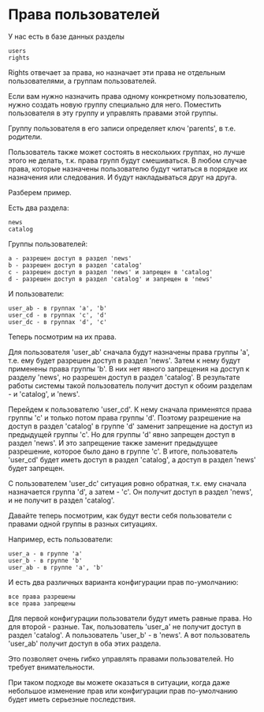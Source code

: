 # Права пользователей

У нас есть в базе данных разделы

	users
	rights

Rights отвечает за права, но назначает эти права не отдельным пользователями, а группам пользователей.

Если вам нужно назначить права одному конкретному пользователю, нужно создать новую группу специально для него.
Поместить пользователя в эту группу и управлять правами этой группы.

Группу пользователя в его записи определяет ключ 'parents', в т.е. родители.

Пользователь также может состоять в нескольких группах, но лучше этого не делать, т.к. права групп будут смешиваться.
В любом случае права, которые назначены пользователю будут читаться в порядке их назначения или следования.
И будут накладываться друг на друга.

Разберем пример.

Есть два раздела:

	news
	catalog
	
Группы пользователей:

	a - разрешен доступ в раздел 'news'
	b - разрешен доступ в раздел 'catalog'
	c - разрешен доступ в раздел 'news' и запрещен в 'catalog'
	d - разрешен доступ в раздел 'catalog' и запрещен в 'news'

И пользователи:

	user_ab - в группах 'a', 'b'
	user_cd - в группах 'c', 'd'
	user_dc - в группах 'd', 'c'

Теперь посмотрим на их права.

Для пользователя 'user_ab' сначала будут назначены права группы 'a', т.е. ему будет разрешен доступ в раздел 'news'.
Затем к нему будут применены права группы 'b'. В них нет явного запрещения на доступ к разделу 'news', но разрешен доступ в раздел 'catalog'.
В результате работы системы такой пользователь получит доступ к обоим разделам - и 'catalog', и 'news'.

Перейдем к пользователю 'user_cd'. К нему сначала применятся права группы 'c' и только потом права группы 'd'.
Поэтому разрешение на доступ в раздел 'catalog' в группе 'd' заменит запрещение на доступ из предыдущей группы 'c'.
Но для группы 'd' явно запрещен доступ в раздел 'news'. И это запрещение также заменит предыдущее разрешение, которое было дано в группе 'c'.
В итоге, пользователь 'user_cd' будет иметь доступ в раздел 'catalog', а доступ в раздел 'news' будет запрещен.

С пользователем 'user_dc' ситуация ровно обратная, т.к. ему сначала назначается группа 'd', а затем - 'c'.
Он получит доступ в раздел 'news', и не получит в раздел 'catalog'.

Давайте теперь посмотрим, как будут вести себя пользователи с правами одной группы в разных ситуациях.

Например, есть пользователи:

	user_a - в группе 'a'
	user_b - в группе 'b'
	user_ab - в группе 'a', 'b'

И есть два различных варианта конфигурации прав по-умолчанию:

	все права разрешены
	все права запрещены

Для первой конфигурации пользователи будут иметь равные права. Но для второй - разные.
Так, пользователь 'user_a' не получит доступ в раздел 'catalog'. А пользователь 'user_b' - в 'news'.
А вот пользователь 'user_ab' получит доступ в оба этих раздела.

Это позволяет очень гибко управлять правами пользователей. Но требует внимательности.

При таком подходе вы можете оказаться в ситуации, когда даже небольшое изменение прав или конфигурации прав по-умолчанию
будет иметь серьезные последствия.
